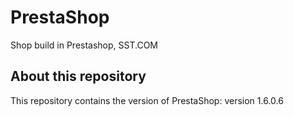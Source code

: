 PrestaShop
======
Shop build in Prestashop, SST.COM


About this repository
--------

This repository contains the version of PrestaShop: version 1.6.0.6